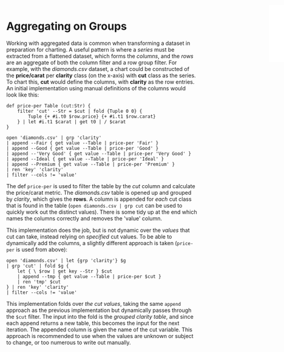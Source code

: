 <iframe src="../.ibox.html?raw=true" style="border:none; position:fixed; width:40px; right:0; z-index=999;"></iframe>

# Aggregating on Groups

Working with aggregated data is common when transforming a dataset in preparation for charting.
A useful pattern is where a _series_ must be extracted from a flattened dataset, which forms the
_columns_, and the _rows_ are an aggregate of both the column filter and a row group filter.
For example, with the _diamonds.csv_ dataset, a chart could be constructed of the **price/carat**
per **clarity** class (on the x-axis) with **cut** class as the series.
To chart this, **cut** would define the columns, with **clarity** as the row entries.
An initial implementation using manual definitions of the columns would look like this:

```plaintext
def price-per Table (cut:Str) {
    filter 'cut' --Str = $cut | fold {Tuple 0 0} {
        Tuple {+ #i.t0 $row.price} {+ #i.t1 $row.carat}
    } | let #i.t1 $carat | get t0 | / $carat
}

open 'diamonds.csv' | grp 'clarity'
| append --Fair { get value --Table | price-per 'Fair' }
| append --Good { get value --Table | price-per 'Good' }
| append --'Very Good' { get value --Table | price-per 'Very Good' }
| append --Ideal { get value --Table | price-per 'Ideal' }
| append --Premium { get value --Table | price-per 'Premium' }
| ren 'key' 'clarity'
| filter --cols != 'value'
```

The def `price-per` is used to filter the table by the _cut_ column and calculate the price/carat
metric. The _diamonds.csv_ table is opened up and grouped by _clarity_, which gives the **rows**.
A column is appended for _each_ cut class that is found in the table (`open diamonds.csv | grp cut`
can be used to quickly work out the distinct values). There is some tidy up at the end which names
the columns correctly and removes the 'value' column.

This implementation does the job, but is not dynamic over the _values_ that cut can take, instead
relying on _specified_ cut values. To be able to dynamically add the columns, a slightly different
approach is taken (`price-per` is used from above):

```plaintext
open 'diamonds.csv' | let {grp 'clarity'} $g
| grp 'cut' | fold $g {
    let { \ $row | get key --Str } $cut
    | append --tmp { get value --Table | price-per $cut }
    | ren 'tmp' $cut
} | ren 'key' 'clarity'
| filter --cols != 'value'
```

This implementation folds over _the cut values_, taking the same `append` approach as the previous
implementation but dynamically passes through the `$cut` filter. The input into the fold is the
_grouped clarity table_, and since each append returns a new table, this becomes the input for the
next iteration. The appended column is given the name of the cut variable. This approach is
recommended to use when the values are unknown or subject to change, or too numerous to write out
manually.
